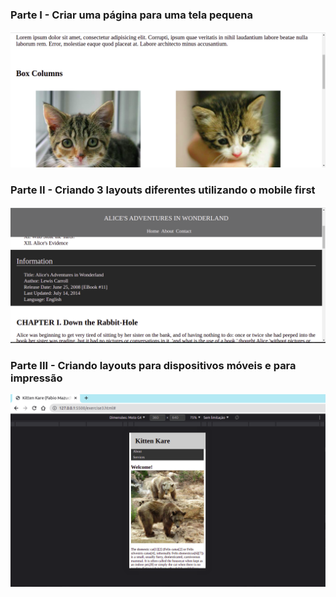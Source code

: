 ### Parte I - Criar uma página para uma tela pequena

![Exercício](images/dia_6-5_ex1.png)

### Parte II - Criando 3 layouts diferentes utilizando o mobile first

![Exercício](images/dia_6-5_ex2.png)

### Parte III - Criando layouts para dispositivos móveis e para impressão

![Exercício](images/dia_6-5_ex3.png)